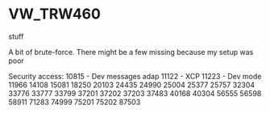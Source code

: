 # VW_TRW460
stuff

A bit of brute-force. 
There might be a few missing because my setup was poor

Security access:
10815 - Dev messages adap
11122 - XCP
11223 - Dev mode 
11966 
14108
15081
18250
20103
24435
24990
25004
25377
25757
32304
33776
33777
33799
37201
37202
37203
37483
40168
40304
56555
56598
58911
71283
74999
75201
75202
87503
